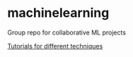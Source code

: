 # machinelearning
Group repo for collaborative ML projects

[Tutorials for different techniques](guides/)
